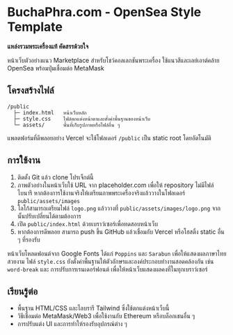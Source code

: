 # BuchaPhra.com - OpenSea Style Template

**แหล่งรวมพระเครื่องแท้ คัดสรรด้วยใจ**

หน้าเว็บตัวอย่างแนว Marketplace สำหรับโชว์คอลเลกชันพระเครื่อง ใช้แนวสีและเลย์เอาต์คล้าย OpenSea พร้อมปุ่มเชื่อมต่อ MetaMask

## โครงสร้างไฟล์

```
/public
  ├─ index.html   หน้าเว็บหลัก
  ├─ style.css    ไฟล์ตกแต่งหน้าตาและตั้งค่าพื้นฐานของหน้าเว็บ
  └─ assets/      พื้นที่เก็บรูปภาพหรือไฟล์อื่น ๆ
```

แพลตฟอร์มที่ดีพลอยอย่าง Vercel จะใช้โฟลเดอร์ `/public` เป็น static root โดยอัตโนมัติ

## การใช้งาน

1. ติดตั้ง Git แล้ว clone โปรเจ็กต์นี้
2. ภาพตัวอย่างในหน้าเว็บใช้ URL จาก placeholder.com เพื่อให้ repository ไม่มีไฟล์ไบนารี หากต้องการใช้งานจริงให้เตรียมภาพพระเครื่องจริงแล้ววางในโฟลเดอร์ `public/assets/images`
3. โลโก้สามารถเตรียมไฟล์ `logo.png` แล้ววางที่ `public/assets/images/logo.png` จากนั้นปรับเปลี่ยนได้ตามต้องการ
4. เปิด `public/index.html` ด้วยเบราว์เซอร์เพื่อทดสอบหน้าเว็บ
5. หากต้องการดีพลอย สามารถ push ขึ้น GitHub แล้วเชื่อมกับ Vercel หรือโฮสติ้ง static อื่น ๆ ที่รองรับ


หน้าเว็บโหลดฟอนต์จาก Google Fonts ได้แก่ `Poppins` และ `Sarabun` เพื่อให้แสดงผลภาษาไทยสวยงาม
ไฟล์ `style.css` ยังตั้งค่าพื้นฐานให้ตัวอักษรและองค์ประกอบทำงานสอดคล้องกัน เช่น `word-break` และ
การปรับการเรนเดอร์ฟอนต์ เพื่อให้หน้าเว็บแสดงผลคงที่ในทุกเบราว์เซอร์

## เรียนรู้ต่อ

- พื้นฐาน HTML/CSS และไลบรารี Tailwind ซึ่งใช้ตกแต่งหน้าเว็บนี้
- วิธีเชื่อมต่อ MetaMask/Web3 เพื่อใช้งานกับ Ethereum หรือบล็อกเชนอื่น ๆ
- การปรับแต่ง UI และการทำให้รองรับอุปกรณ์ต่าง ๆ

